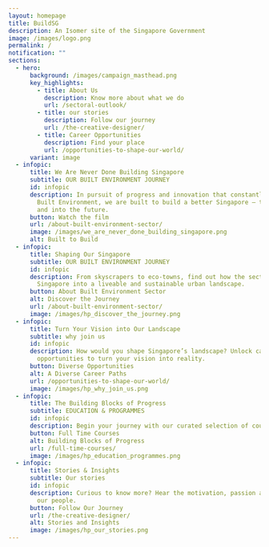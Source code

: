 ```yaml
---
layout: homepage
title: BuildSG
description: An Isomer site of the Singapore Government
image: /images/logo.png
permalink: /
notification: ""
sections:
  - hero:
      background: /images/campaign_masthead.png
      key_highlights:
        - title: About Us
          description: Know more about what we do
          url: /sectoral-outlook/
        - title: our stories
          description: Follow our journey
          url: /the-creative-designer/
        - title: Career Opportunities
          description: Find your place
          url: /opportunities-to-shape-our-world/
      variant: image
  - infopic:
      title: We Are Never Done Building Singapore
      subtitle: OUR BUILT ENVIRONMENT JOURNEY
      id: infopic
      description: In pursuit of progress and innovation that constantly evolves our
        Built Environment, we are built to build a better Singapore – then, now,
        and into the future.
      button: Watch the film
      url: /about-built-environment-sector/
      image: /images/we_are_never_done_building_singapore.png
      alt: Built to Build
  - infopic:
      title: Shaping Our Singapore
      subtitle: OUR BUILT ENVIRONMENT JOURNEY
      id: infopic
      description: From skyscrapers to eco-towns, find out how the sector transformed
        Singapore into a liveable and sustainable urban landscape.
      button: About Built Environment Sector
      alt: Discover the Journey
      url: /about-built-environment-sector/
      image: /images/hp_discover_the_journey.png
  - infopic:
      title: Turn Your Vision into Our Landscape
      subtitle: why join us
      id: infopic
      description: How would you shape Singapore’s landscape? Unlock career
        opportunities to turn your vision into reality.
      button: Diverse Opportunities
      alt: A Diverse Career Paths
      url: /opportunities-to-shape-our-world/
      image: /images/hp_why_join_us.png
  - infopic:
      title: The Building Blocks of Progress
      subtitle: EDUCATION & PROGRAMMES
      id: infopic
      description: Begin your journey with our curated selection of courses and programmes.
      button: Full Time Courses
      alt: Building Blocks of Progress
      url: /full-time-courses/
      image: /images/hp_education_programmes.png
  - infopic:
      title: Stories & Insights
      subtitle: Our stories
      id: infopic
      description: Curious to know more? Hear the motivation, passion and journeys of
        our people.
      button: Follow Our Journey
      url: /the-creative-designer/
      alt: Stories and Insights
      image: /images/hp_our_stories.png
---
```

